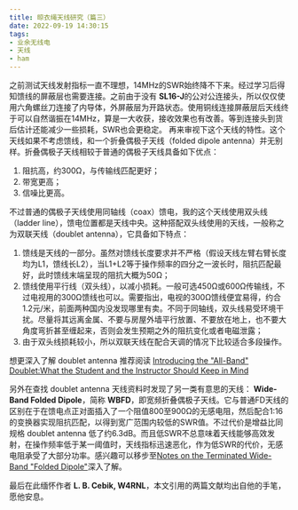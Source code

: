 ```yaml
---
title: 晾衣绳天线研究（篇三）
date: 2022-09-19 14:30:15
tags:
- 业余无线电
- 天线
- ham
---
```


之前测试天线发射指标一直不理想，14MHz的SWR始终降不下来。经过学习后得知馈线的屏蔽层也需要连接。之前由于没有 **SL16-J**的公对公连接头，所以仅仅使用六角螺丝刀连接了内导体，外屏蔽层为开路状态。使用铜线连接屏蔽层后天线终于可以自然谐振在14MHz，算是一大收获，接收效果也有改善。等到连接头到货后估计还能减少一些损耗，SWR也会更稳定。
再来审视下这个天线的特性。这个天线如果不考虑馈线，和一个折叠偶极子天线（folded dipole antenna）并无别样。折叠偶极子天线相较于普通的偶极子天线具备如下优点：
1. 阻抗高，约300Ω，与传输线匹配更好；
2. 带宽更高；
3. 信噪比更高。

不过普通的偶极子天线使用同轴线（coax）馈电，我的这个天线使用双头线（ladder line），馈电位置都是天线中央。这种搭配双头线使用的天线，一般称之为双联天线（doublet antenna），它具备如下特点：
1. 馈线是天线的一部分。虽然对馈线长度要求并不严格（假设天线左臂右臂长度均为L1，馈线长L2），当L1+L2等于操作频率的四分之一波长时，阻抗匹配最好，此时馈线末端呈现的阻抗大概为50Ω；
2. 馈线使用平行线（双头线），以减小损耗。一般可选450Ω或600Ω传输线，不过电视用的300Ω馈线也可以。需要指出，电视的300Ω馈线便宜易得，约合1.2元/米，前面两种国内没发现哪里有卖。不同于同轴线，双头线易受环境干扰。尽量将其远离金属、不要与房屋外墙平行放置、不要放在地上，也不要大角度弯折甚至缠起来，否则会发生预期之外的阻抗变化或者电磁泄露；
3. 由于双头线损耗较小，所以双联天线在配合天调的情况下比较适合多段操作。

想更深入了解 doublet antenna 推荐阅读 [Introducing the "All-Band" Doublet:What the Student and the Instructor Should Keep in Mind](https://ftp.unpad.ac.id/orari/library/library-sw-hw/amateur-radio/ant/docs/Introducing%20the%20All-Band%20Doublet.htm)


另外在查找 doublet antenna 天线资料时发现了另一类有意思的天线： **Wide-Band Folded Dipole**，简称 **WBFD**，即宽频折叠偶极子天线。它与普通FD天线的区别在于在馈电点正对面插入了一个阻值800至900Ω的无感电阻，然后配合1:16的变换器实现阻抗匹配，以得到宽广范围内较低的SWR值。不过代价是增益比同规格 doublet antenna 低了约6.3dB。而且低SWR不总意味着天线能够高效发射，在操作频率低于某一阈值时，天线指标迅速恶化，作为低SWR的代价，无感电阻承受了大部分功率。感兴趣可以移步至[Notes on the Terminated Wide-Band "Folded Dipole"](http://on5au.be/content/a10/wire/wbfd.html)深入了解。

最后在此缅怀作者 **L. B. Cebik, W4RNL**，本文引用的两篇文献均出自他的手笔，愿他安息。